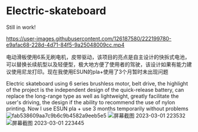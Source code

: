 # Electric-skateboard
Still in work!


https://user-images.githubusercontent.com/126187580/222199780-e9afac68-228d-4d71-84f5-9a25048009cc.mp4


电动滑板使用6系无刷电机，皮带驱动，该项目的亮点是自主设计的快拆式电池，可以替换长续航型以及轻便型，极大地方便了使用者的驾驶，该设计如果有能力建议使用尼龙打印。现在我使用ESUN的pla+使用了3个月暂时未出现问题

Electric skateboard using 6 series brushless motor, belt drive, the highlight of the project is the independent design of the quick-release battery, can replace the long-range type as well as lightweight, greatly facilitate the user's driving, the design if the ability to recommend the use of nylon printing. Now I use ESUN pla + use 3 months temporarily without problems
![fab538609aa7c9b6c9b4582a9eeb5e5](https://user-images.githubusercontent.com/126187580/222196305-52eacbe1-0a6f-483f-9786-b2f4a6aeac4d.jpg)
![屏幕截图 2023-03-01 223532](https://user-images.githubusercontent.com/126187580/222196322-3820ef49-0cfe-4ab5-be51-2e16454afcb4.png)
![屏幕截图 2023-03-01 223445](https://user-images.githubusercontent.com/126187580/222196329-d4639381-b55d-45e7-bde5-da1f2819e4b4.png)
